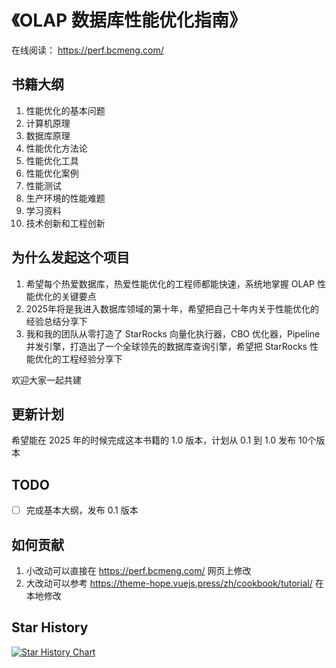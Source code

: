 
# 《OLAP 数据库性能优化指南》

在线阅读： https://perf.bcmeng.com/

## 书籍大纲

1. 性能优化的基本问题
2. 计算机原理
3. 数据库原理
4. 性能优化方法论
5. 性能优化工具
6. 性能优化案例
7. 性能测试
8. 生产环境的性能难题
9. 学习资料
10. 技术创新和工程创新


## 为什么发起这个项目

1. 希望每个热爱数据库，热爱性能优化的工程师都能快速，系统地掌握 OLAP 性能优化的关键要点
2. 2025年将是我进入数据库领域的第十年，希望把自己十年内关于性能优化的经验总结分享下
3. 我和我的团队从零打造了 StarRocks 向量化执行器，CBO 优化器，Pipeline 并发引擎，打造出了一个全球领先的数据库查询引擎，希望把 StarRocks 性能优化的工程经验分享下

欢迎大家一起共建

## 更新计划

希望能在 2025 年的时候完成这本书籍的 1.0 版本，计划从 0.1 到 1.0 发布 10个版本

## TODO

- [ ] 完成基本大纲，发布 0.1 版本

## 如何贡献

1. 小改动可以直接在  <https://perf.bcmeng.com/> 网页上修改
2. 大改动可以参考 <https://theme-hope.vuejs.press/zh/cookbook/tutorial/> 在本地修改

## Star History

[![Star History Chart](https://api.star-history.com/svg?repos=kangkaisen/olap-performance&type=Date)](https://star-history.com/#kangkaisen/olap-performance&Date)
